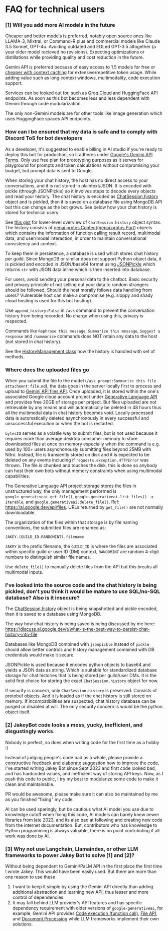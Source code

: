 # FAQ for technical users
### [1] Will you add more AI models in the future
Cheaper and better models is preferred, notably open source ones like LLAMA-3, Mixtral, or Command-R plus and commercial models like Claude 3.5 Sonnet, GPT-4o. Avoiding outdated and EOLed GPT-3.5 altogether (a year older model recieved no revisions). Expecting optimizations or distillations while providing quality and cost reduction in the future.

Gemini API is preferred because of easy access to 1.5 models for free or [cheaper with context caching](https://ai.google.dev/gemini-api/docs/caching) for extensive/repetitive token usage. While adding value such as long context windows, multimodality, code execution support.

Services can be looked out for, such as [Groq Cloud](https://groq.com/) and HuggingFace API endpoints. As soon as this bot becomes less and less dependent with Gemini through code modularization.

The only non-Gemini models are for other tools like image generation which uses HuggingFace spaces API endpoints.

### How can I be ensured that my data is safe and to comply with Discord ToS for bot developers
As a developer, it's suggested to enable billing in AI studio if you're ready to deploy this bot for production, so it adheres under [Google's Gemini API Terms](https://ai.google.dev/gemini-api/terms). Only use free plan for prototyping purposes as it serves for playground for prompts and token calculations without compromising your budget, but prompt data is sent to Google. 

When storing your chat history, the host has no direct access to your conversations, and it is not stored in plaintext/JSON. It is encoded with pickle (through JSONPickle) so it involves steps to decode every objects and read your history. The chat history is encoded as [ChatSession.history](https://ai.google.dev/api/python/google/generativeai/ChatSession) object and is pickled, then it is saved on a database file using MongoDB API but this can change as the bot grows. See below how your chat history is stored for technical users.

See [this gist](https://gist.github.com/zavocc/36b5c28072a541493c404ede164ff1c3#file-genai_lowlevel_protos-py-L39-L54) for lower-level overview of `ChatSession.history` object syntax. The history consists of [genai.protos.Content](https://ai.google.dev/api/python/google/generativeai/protos/Content)([genai.protos.Part](https://ai.google.dev/api/python/google/generativeai/protos/Part)) objects which contains the information of function calling result record, multimodal data, and user/model interaction, in order to maintain conversational consistency and context.

To keep them in persistence, a database is used which stores chat history per guild. Since MongoDB or similar does not support Python object data, it is pickled and encoded in JSON/base64 format using [JSONPickle](https://pypi.org/project/jsonpickle/) which returns `str` with JSON data inline which is then inserted into database.

For users, avoid sending your personal data to the chatbot. Basic security and privacy principle of not selling out your data to random strangers should be followed, Should the host morally follows data handling from users? Vulnerable host can make a compromise (e.g. sloppy and shady cloud hosting is used for this bot hosting).

Use `append_history:False` in `/ask` command to prevent the conversation history from being recorded. No charge when using this, privacy is respected.

Commands like `Rephrase this message`, `Summarize this message`, `Suggest a response` and `/summarize` commands does NOT retain any data to the host (not stored in chat history).

See the [HistoryManagement class](./core/ai/history.py) how the history is handled with set of methods.

### Where does the uploaded files go
When you submit the file to the model (`/ask prompt:Summarize this file attachment:file.md`), the data goes in the server locally first to process and upload to [Gemini API files API](https://ai.google.dev/gemini-api/docs/prompting_with_media?lang=python). Once uploaded, it is stored within the one's associated Google cloud account project under [Generative Language API](https://console.cloud.google.com/apis/api/generativelanguage.googleapis.com/) and provides free 20GB of storage per project. But files uploaded are not retrievable by any means and will automatically be deleted in 48 hours thus all the multimodal data in chat history becomes void. Locally processed data is automatically deleted asynchronously in every successful and unsuccessful execution or when the bot is restarted.

`bytesIO` serves as a volatile way to submit files, but is not used because it requires more than average desktop consumer memory to store downloaded files at once on memory especially when the command is e.g. used by 100+ users asynchonously submitting files beyond 25MB with Nitro. Instead, file is transiently stored on disk and it is expected to be deleted on any events including if `requests.exception.HTTPError` was thrown. The file is chunked and touches the disk, this is done so anybody can host their own bots without memory constraints when using multimodal capabilities.

The Generative Language API project storage stores the files in unstructured way, the only management performed is `google.generativeai.get_file()`, `google.generativeai.list_files() -> Iterable`, and `google.generativeai.delete_file()`. Ref: https://ai.google.dev/api/files. URLs returned by `get_file()` are not normally downloadable.

The organization of the files within that storage is by file naming conventions, the submitted files are renamed as:
```
JAKEY.(GUILD_ID.RANDOMINT).filename
```
`JAKEY` is the prefix filename, the `GUILD_ID` is where the files are associated within specific guild or user ID (DM) context, `RANDOMINT` are random 4-digit numbers to distinguish similar file names.

Use `delete_file()` to manually delete files from the API but this breaks all multimodal inputs.

### I've looked into the source code and the chat history is being pickled, don't you think it would be mature to use SQL/no-SQL database? Also is it insecure?
The [ChatSession.history](https://ai.google.dev/api/python/google/generativeai/ChatSession) object is being snapshotted and pickle encoded, then it is saved to a database using MongoDB.

The way how chat history is being saved is being discussed by me here: https://discuss.ai.google.dev/t/what-is-the-best-way-to-persist-chat-history-into-file

Databases like MongoDB combined with `jsonpickle` instead of `pickle` should allow better controls and history management combined with DB credentials would make it secure.

JSONPickle is used because it encodes python objects to base64 and yields a JSON data as string. Which is suitable for standardized database storage for chat histories that is being stored per guild/user DMs. It is the solid first choice for storing the exact `ChatSession.history` object for now.

If security is concern, only `ChatSession.history` is preserved. Consists of protobuf objects. And it is loaded as if the chat history is still stored on memory. If incompatibilities are suspected, chat history database can be purged or disabled at will. The only security concern is would be the python object itself.

### [2] JakeyBot code looks a mess, yucky, inefficient, and disgustingly works.
Nobody is perfect, so does when writing code for the first time as a hobby :)

Instead of judging people's code bad as a whole, please provide a constructive feedback and elaborate suggestion how to improve the code, I've started writing Jakey Bot since Sept 2023 and first code looked bad, and has hardcoded values, and inefficient way of storing API keys. Now, as I push this code to public, I try my best to modularize some code to make it clean and maintainable.

PR would be awesome, please make sure it can also be maintained by me as you finished "fixing" my code.

AI can be used sparingly, but be cautious what AI model you use due to knowledge cutoff when fixing this code, AI models can barely knew newer libraries from late 2023, and its also bad at following and creating new code from the internet documentation. But, contributors who has knowledge to Python programming is always valuable, there is no point contributing if all work was done by AI.

### [3] Why not use Langchain, Llamaindex, or other LLM frameworks to power Jakey Bot to solve [1] and [2]?
Without being dependent to Gemini/PaLM API in the first place the first time I wrote Jakey. This would have been easily used. But there are more than one reason to use these
1. I want to keep it simple by using the Gemini API directly than adding additional abstraction and learning new API, thus lesser and more control of dependencies.
2. It may fall behind LLM provider's API features and has specific dependency requirement with older versions of `google-generativeai`, for example, Gemini API provides [Code execution (function call)](https://ai.google.dev/gemini-api/docs/code-execution), [File API](https://ai.google.dev/gemini-api/docs/vision?lang=python), and [Document Processing](https://ai.google.dev/gemini-api/docs/document-processing?lang=python) while LLM frameworks implement their own solutions.